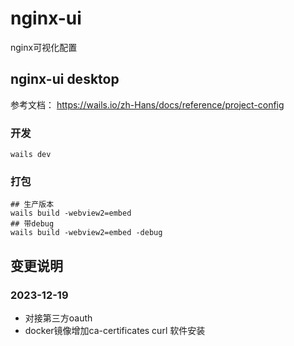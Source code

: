 # nginx-ui
nginx可视化配置

## nginx-ui desktop

参考文档： https://wails.io/zh-Hans/docs/reference/project-config

### 开发
```shell
wails dev
```

### 打包
```shell
## 生产版本
wails build -webview2=embed
## 带debug
wails build -webview2=embed -debug
```


## 变更说明

### 2023-12-19
- 对接第三方oauth
- docker镜像增加ca-certificates curl 软件安装